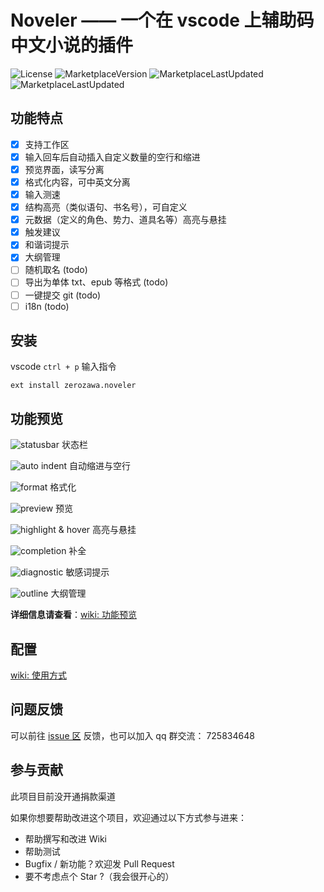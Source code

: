 # Noveler —— 一个在 vscode 上辅助码中文小说的插件

![License](https://img.shields.io/github/license/lz37/noveler)
![MarketplaceVersion](https://img.shields.io/visual-studio-marketplace/v/zerozawa.noveler)
![MarketplaceLastUpdated](https://img.shields.io/visual-studio-marketplace/last-updated/zerozawa.noveler)
![MarketplaceLastUpdated](https://img.shields.io/visual-studio-marketplace/i/zerozawa.noveler)

## 功能特点

- [x] 支持工作区
- [x] 输入回车后自动插入自定义数量的空行和缩进
- [x] 预览界面，读写分离
- [x] 格式化内容，可中英文分离
- [x] 输入测速
- [x] 结构高亮（类似语句、书名号），可自定义
- [x] 元数据（定义的角色、势力、道具名等）高亮与悬挂
- [x] 触发建议
- [x] 和谐词提示
- [x] 大纲管理
- [ ] 随机取名 (todo)
- [ ] 导出为单体 txt、epub 等格式 (todo)
- [ ] 一键提交 git (todo)
- [ ] i18n (todo)

## 安装

vscode `ctrl + p` 输入指令

    ext install zerozawa.noveler

## 功能预览

![statusbar](https://github.com/lz37/noveler/wiki/imgs/func-status-bar.gif)
状态栏

![auto indent](https://github.com/lz37/noveler/wiki/imgs/func-auto-indent.gif)
自动缩进与空行

![format](https://github.com/lz37/noveler/wiki/imgs/func-fomat.gif)
格式化

![preview](https://github.com/lz37/noveler/wiki/imgs/func-preview.gif)
预览

![highlight & hover](https://github.com/lz37/noveler/wiki/imgs/func-highlight.gif)
高亮与悬挂

![completion](https://github.com/lz37/noveler/wiki/imgs/func-completion.gif)
补全

![diagnostic](https://github.com/lz37/noveler/wiki/imgs/func-diagnostic.gif)
敏感词提示

![outline](https://github.com/lz37/noveler/wiki/imgs/func-outline.gif)
大纲管理

**详细信息请查看**：[wiki: 功能预览](https://github.com/lz37/noveler/wiki/%E5%8A%9F%E8%83%BD%E9%A2%84%E8%A7%88)

## 配置

[wiki: 使用方式](https://github.com/lz37/noveler/wiki/%E4%BD%BF%E7%94%A8%E6%96%B9%E5%BC%8F)

## 问题反馈

可以前往 [issue 区](https://github.com/lz37/noveler/issues) 反馈，也可以加入 qq 群交流： 725834648

## 参与贡献

此项目目前没开通捐款渠道

如果你想要帮助改进这个项目，欢迎通过以下方式参与进来：

- 帮助撰写和改进 Wiki
- 帮助测试
- Bugfix / 新功能？欢迎发 Pull Request
- 要不考虑点个 Star ?（我会很开心的）
